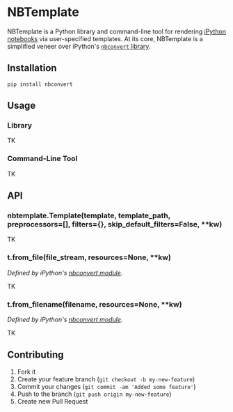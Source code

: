 # NBTemplate

NBTemplate is a Python library and command-line tool for rendering [iPython notebooks](http://ipython.org/notebook) via user-specified templates. At its core, NBTemplate is a simplified veneer over iPython's [`nbconvert` library](https://github.com/ipython/ipython/blob/master/IPython/nbconvert/).

## Installation

`pip install nbconvert`

## Usage

### Library

TK

### Command-Line Tool

TK

## API

### nbtemplate.Template(template, template_path, preprocessors=[], filters={}, skip_default_filters=False, **kw)

TK

### t.from_file(file_stream, resources=None, **kw)

*Defined by iPython's [nbconvert module](https://github.com/ipython/ipython/blob/master/IPython/nbconvert).*

TK

### t.from_filename(filename, resources=None, **kw)

*Defined by iPython's [nbconvert module](https://github.com/ipython/ipython/blob/master/IPython/nbconvert).*

TK

## Contributing

1. Fork it
2. Create your feature branch (`git checkout -b my-new-feature`)
3. Commit your changes (`git commit -am 'Added some feature'`)
4. Push to the branch (`git push origin my-new-feature`)
5. Create new Pull Request
